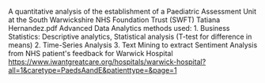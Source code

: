 A quantitative analysis of the establishment of a Paediatric Assessment Unit at the South Warwickshire NHS Foundation Trust (SWFT) Tatiana Hernandez.pdf 
Advanced Data Analytics methods used:
                          1. Business Statistics: Descriptive analytics, Statistical analysis (T-test for difference in means)
                          2. Time-Series Analysis 
                          3. Text Mining to extract Sentiment Analysis from NHS patient's feedback for Warwick Hospital 
                          https://www.iwantgreatcare.org/hospitals/warwick-hospital?all=1&caretype=PaedsAandE&patienttype=&page=1
